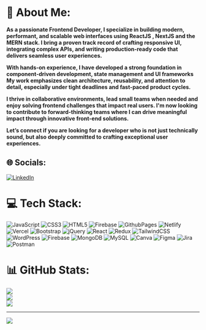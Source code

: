 # 💫 About Me:
**As a passionate Frontend Developer, I specialize in building modern, performant, and scalable web interfaces using ReactJS , NextJS and the MERN stack. I bring a proven track record of crafting responsive UI, integrating complex APIs, and writing production-ready code that delivers seamless user experiences.**

**With hands-on experience, I have developed a strong foundation in component-driven development, state management and UI frameworks My work emphasizes clean architecture, reusability, and attention to detail, especially under tight deadlines and fast-paced product cycles.**

**I thrive in collaborative environments, lead small teams when needed and enjoy solving frontend challenges that impact real users. I'm now looking to contribute to forward-thinking teams where I can drive meaningful impact through innovative front-end solutions.**

**Let’s connect if you are looking for a developer who is not just technically sound, but also deeply committed to crafting exceptional user experiences.**


## 🌐 Socials:
[![LinkedIn](https://img.shields.io/badge/LinkedIn-%230077B5.svg?logo=linkedin&logoColor=white)](https://linkedin.com/in/dev-soni-sde) 

# 💻 Tech Stack:
![JavaScript](https://img.shields.io/badge/javascript-%23323330.svg?style=for-the-badge&logo=javascript&logoColor=%23F7DF1E) ![CSS3](https://img.shields.io/badge/css3-%231572B6.svg?style=for-the-badge&logo=css3&logoColor=white) ![HTML5](https://img.shields.io/badge/html5-%23E34F26.svg?style=for-the-badge&logo=html5&logoColor=white) ![Firebase](https://img.shields.io/badge/firebase-%23039BE5.svg?style=for-the-badge&logo=firebase) ![GithubPages](https://img.shields.io/badge/github%20pages-121013?style=for-the-badge&logo=github&logoColor=white) ![Netlify](https://img.shields.io/badge/netlify-%23000000.svg?style=for-the-badge&logo=netlify&logoColor=#00C7B7) ![Vercel](https://img.shields.io/badge/vercel-%23000000.svg?style=for-the-badge&logo=vercel&logoColor=white) ![Bootstrap](https://img.shields.io/badge/bootstrap-%238511FA.svg?style=for-the-badge&logo=bootstrap&logoColor=white) ![jQuery](https://img.shields.io/badge/jquery-%230769AD.svg?style=for-the-badge&logo=jquery&logoColor=white) ![React](https://img.shields.io/badge/react-%2320232a.svg?style=for-the-badge&logo=react&logoColor=%2361DAFB) ![Redux](https://img.shields.io/badge/redux-%23593d88.svg?style=for-the-badge&logo=redux&logoColor=white) ![TailwindCSS](https://img.shields.io/badge/tailwindcss-%2338B2AC.svg?style=for-the-badge&logo=tailwind-css&logoColor=white) ![WordPress](https://img.shields.io/badge/WordPress-%23117AC9.svg?style=for-the-badge&logo=WordPress&logoColor=white) ![Firebase](https://img.shields.io/badge/Firebase-039BE5?style=for-the-badge&logo=Firebase&logoColor=white) ![MongoDB](https://img.shields.io/badge/MongoDB-%234ea94b.svg?style=for-the-badge&logo=mongodb&logoColor=white) ![MySQL](https://img.shields.io/badge/mysql-%2300000f.svg?style=for-the-badge&logo=mysql&logoColor=white) ![Canva](https://img.shields.io/badge/Canva-%2300C4CC.svg?style=for-the-badge&logo=Canva&logoColor=white) ![Figma](https://img.shields.io/badge/figma-%23F24E1E.svg?style=for-the-badge&logo=figma&logoColor=white) ![Jira](https://img.shields.io/badge/jira-%230A0FFF.svg?style=for-the-badge&logo=jira&logoColor=white) ![Postman](https://img.shields.io/badge/Postman-FF6C37?style=for-the-badge&logo=postman&logoColor=white)
# 📊 GitHub Stats:
![](https://github-readme-stats.vercel.app/api/top-langs/?username=dev-soni-07&theme=react&hide_border=false&include_all_commits=true&count_private=true&layout=compact)<br/>
![](https://github-readme-stats.vercel.app/api?username=dev-soni-07&theme=react&hide_border=false&include_all_commits=true&count_private=true)<br/>
![](https://github-readme-streak-stats.herokuapp.com/?user=dev-soni-07&theme=react&hide_border=false)

---
[![](https://visitcount.itsvg.in/api?id=dev-soni-07&icon=5&color=1)](https://visitcount.itsvg.in)

<!-- Proudly created with GPRM ( https://gprm.itsvg.in ) -->
